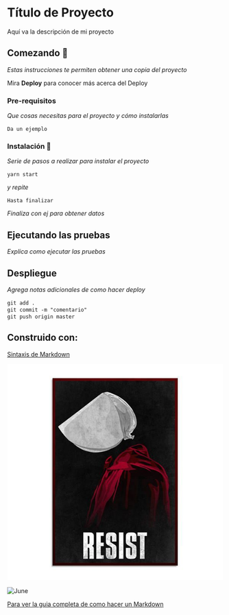 # Título de Proyecto

Aquí va la descripción de mi proyecto

## Comezando 💚

_Estas instrucciones te permiten obtener una copia del proyecto_

Mira **Deploy** para conocer más acerca del Deploy

### Pre-requisitos

_Que cosas necesitas para el proyecto y cómo instalarlas_

```
Da un ejemplo
```

### Instalación 🧷

_Serie de pasos a realizar para instalar el proyecto_

```
yarn start
```

_y repite_

```
Hasta finalizar
```

_Finaliza con ej para obtener datos_

## Ejecutando las pruebas

_Explica como ejecutar las pruebas_

## Despliegue

_Agrega notas adicionales de como hacer deploy_

```
git add .
git commit -m "comentario"
git push origin master
```

## Construido con:

[Sintaxis de Markdown](https://markdown.es/sintaxis-markdown/
)

![Resist](./img/resist.jpg)

![June](https://64.media.tumblr.com/526957cb2a33e674208126957b8739a9/tumblr_p2tmsmXwEA1x2zkoxo5_250.png)

[Para ver la guia completa de como hacer un Markdown](https://gist.github.com/Villanuevand/6386899f70346d4580c723232524d35a)
